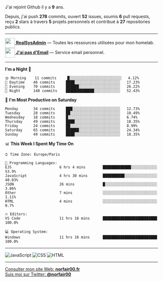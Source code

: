 J'ai rejoint Github il y a **9** ans.

Depuis, j'ai push **278** commits, ouvert **52** issues, soumis **6** pull requests, reçu **2** stars à travers **5** projets personnels et contribué à **27** repositories publics.

---

[<img src="https://avatars2.githubusercontent.com/u/64165263?s=96&v=4" width="32" height="32" align="center"> **RealSysAdmin**](https://github.com/realsysadmin-icu) — Toutes les ressources utilisées pour mon homelab.  
[<img src="https://avatars1.githubusercontent.com/u/65110091?s=96&v=4" width="32" height="32" align="center"> **J'ai pas d'Email**](https://github.com/jaipasdemail) — Service email personnel.  

---

<!--START_SECTION:waka-->
**I'm a Night 🦉** 

```text
🌞 Morning    11 commits     █░░░░░░░░░░░░░░░░░░░░░░░░   4.12% 
🌆 Daytime    46 commits     ████░░░░░░░░░░░░░░░░░░░░░   17.23% 
🌃 Evening    70 commits     ██████░░░░░░░░░░░░░░░░░░░   26.22% 
🌙 Night      140 commits    █████████████░░░░░░░░░░░░   52.43%

```
📅 **I'm Most Productive on Saturday** 

```text
Monday       34 commits     ███░░░░░░░░░░░░░░░░░░░░░░   12.73% 
Tuesday      28 commits     ██░░░░░░░░░░░░░░░░░░░░░░░   10.49% 
Wednesday    18 commits     █░░░░░░░░░░░░░░░░░░░░░░░░   6.74% 
Thursday     49 commits     ████░░░░░░░░░░░░░░░░░░░░░   18.35% 
Friday       24 commits     ██░░░░░░░░░░░░░░░░░░░░░░░   8.99% 
Saturday     65 commits     ██████░░░░░░░░░░░░░░░░░░░   24.34% 
Sunday       49 commits     ████░░░░░░░░░░░░░░░░░░░░░   18.35%

```


📊 **This Week I Spent My Time On** 

```text
⌚︎ Time Zone: Europe/Paris

💬 Programming Languages: 
EJS                      6 hrs 4 mins        █████████████░░░░░░░░░░░░   53.9% 
JavaScript               4 hrs 30 mins       ██████████░░░░░░░░░░░░░░░   40.03% 
JSON                     26 mins             █░░░░░░░░░░░░░░░░░░░░░░░░   3.86% 
Other                    7 mins              ░░░░░░░░░░░░░░░░░░░░░░░░░   1.11% 
HTML                     4 mins              ░░░░░░░░░░░░░░░░░░░░░░░░░   0.7%

🔥 Editors: 
VS Code                  11 hrs 16 mins      █████████████████████████   100.0%

💻 Operating System: 
Windows                  11 hrs 16 mins      █████████████████████████   100.0%

```


<!--END_SECTION:waka-->

---

![JavaScript](https://img.shields.io/static/v1?style=for-the-badge&label=JavaScript&color=555&labelColor=%23f1e05a&message=67.7%25)
![CSS](https://img.shields.io/static/v1?style=for-the-badge&label=CSS&color=555&labelColor=%23563d7c&message=18.8%25)
![HTML](https://img.shields.io/static/v1?style=for-the-badge&label=HTML&color=555&labelColor=%23e34c26&message=13.4%25)

---

[Consulter mon site Web: **norfair00.fr**](https://norfair00.fr/)  
[Suis moi sur Twitter: **@norfair00**](https://twitter.com/norfair00)
